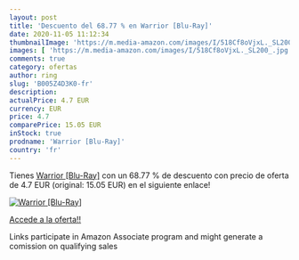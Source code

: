 ```yaml
---
layout: post
title: 'Descuento del 68.77 % en Warrior [Blu-Ray]'
date: 2020-11-05 11:12:34
thumbnailImage: 'https://m.media-amazon.com/images/I/518Cf8oVjxL._SL200_.jpg'
images: [ 'https://m.media-amazon.com/images/I/518Cf8oVjxL._SL200_.jpg' ]
comments: true
category: ofertas
author: ring
slug: 'B005Z4D3K0-fr'
description:
actualPrice: 4.7 EUR
currency: EUR
price: 4.7
comparePrice: 15.05 EUR
inStock: true
prodname: 'Warrior [Blu-Ray]'
country: 'fr'
---
```


Tienes [Warrior [Blu-Ray]](https://www.amazon.fr/dp/B005Z4D3K0/?tag=tolees0d-21) con un 68.77 % de descuento con precio de oferta de 4.7 EUR (original: 15.05 EUR) en el siguiente enlace!

[![Warrior [Blu-Ray]](https://m.media-amazon.com/images/I/518Cf8oVjxL._SL200_.jpg)](https://www.amazon.fr/dp/B005Z4D3K0/?tag=tolees0d-21)

[Accede a la oferta!!](https://www.amazon.fr/dp/B005Z4D3K0/?tag=tolees0d-21)

Links participate in Amazon Associate program and might generate a comission on qualifying sales


